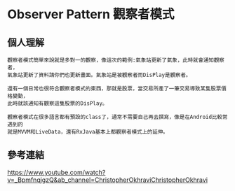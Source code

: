 # Observer Pattern 觀察者模式 #
## 個人理解 ##
    觀察者模式簡單來說就是多對一的觀察，像這次的範例:氣象站更新了氣象，此時就會通知觀察者，
    氣象站更新了資料請你們也更新畫面。氣象站是被觀察者而DisPlay是觀察者。
    
    還有一個日常也很符合觀察者模式的東西，那就是股票，當交易所產了一筆交易導致某隻股票價格變動，
    此時就該通知有觀察這隻股票的DisPlay。
    
    觀察者模式在很多語言都有預設的class了，通常不需要自己再去撰寫，像是在Android比較常遇到的
    就是MVVM和LiveData，還有RxJava基本上都觀察者模式上的延伸。
    
參考連結
---------------
<a href="https://www.youtube.com/watch?v=_BpmfnqjgzQ&ab_channel=ChristopherOkhraviChristopherOkhravi">https://www.youtube.com/watch?v=_BpmfnqjgzQ&ab_channel=ChristopherOkhraviChristopherOkhravi